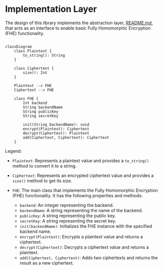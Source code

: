 # Implementation Layer

The design of this library implements the abstraction layer, [README.md](../include/README.md), that acts as an interface to enable basic Fully Homomorphic Encryption (FHE) functionality.

```mermaid

classDiagram
    class Plaintext {
        to_string(): String
    }

    class Ciphertext {
        size(): Int
    }

    Plaintext --> FHE
    Ciphertext --> FHE

    class FHE {
        Int backend
        String backendName
        String publicKey
        String secretKey

        init(String backendName): void
        encrypt(Plaintext): Ciphertext
        decrypt(Ciphertext): Plaintext
        add(Ciphertext, Ciphertext): Ciphertext
    }

```

Legend:
* `Plaintext`: Represents a plaintext value and provides a `to_string()` method to convert it to a string.

* `Ciphertext`: Represents an encrypted ciphertext value and provides a `size()` method to get its size.

* `FHE`: The main class that implements the Fully Homomorphic Encryption (FHE) functionality. It has the following properties and methods:
    * `backend`: An integer representing the backend.
    * `backendName`: A string representing the name of the backend.
    * `publicKey`: A string representing the public key.
    * `secretKey`: A string representing the secret key.
    * `init(backendName)`: Initializes the FHE instance with the specified backend name.
    * `encrypt(Plaintext)`: Encrypts a plaintext value and returns a ciphertext.
    * `decrypt(Ciphertext)`: Decrypts a ciphertext value and returns a plaintext.
    * `add(Ciphertext, Ciphertext)`: Adds two ciphertexts and returns the result as a new ciphertext.


